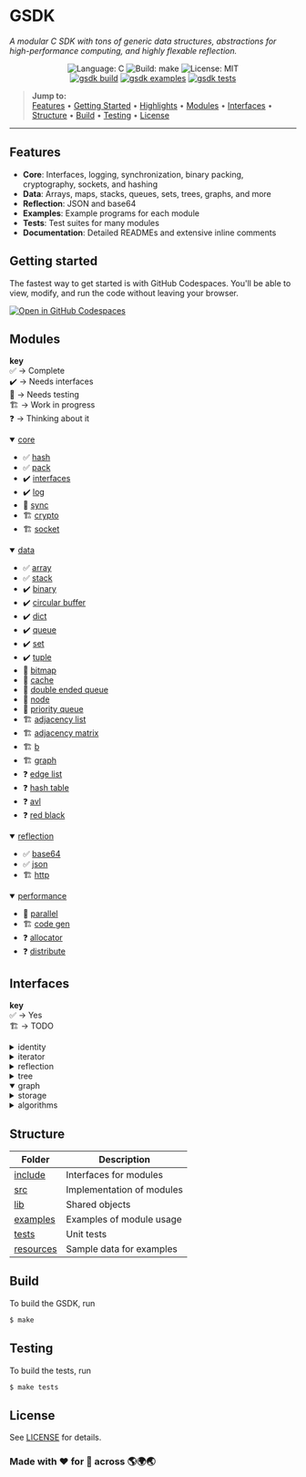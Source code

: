 # GSDK

*A modular C SDK with tons of generic data structures, abstractions for high-performance computing, and highly flexable reflection.*

<p align="center">
    <img src="https://img.shields.io/badge/language-C-blue.svg" alt="Language: C">
    <img src="https://img.shields.io/badge/build-make-green.svg" alt="Build: make">
    <img src="https://img.shields.io/badge/license-MIT-lightgrey.svg" alt="License: MIT">
    <br>
    <a href="https://github.com/Jacob-C-Smith/gsdk/actions/workflows/gsdk-build.yml"><img src="https://github.com/Jacob-C-Smith/gsdk/actions/workflows/gsdk-build.yml/badge.svg" alt="gsdk build" ></a>
    <a href="https://github.com/Jacob-C-Smith/gsdk/actions/workflows/gsdk-examples.yml"><img src="https://github.com/Jacob-C-Smith/gsdk/actions/workflows/gsdk-examples.yml/badge.svg" alt="gsdk examples" ></a>
    <a href="https://github.com/Jacob-C-Smith/gsdk/actions/workflows/gsdk-tests.yml"><img src="https://github.com/Jacob-C-Smith/gsdk/actions/workflows/gsdk-tests.yml/badge.svg" alt="gsdk tests" ></a>
</p>

> **Jump to:**  
> [Features](#features) • [Getting Started](#getting-started) • [Highlights](#highlights) • [Modules](#modules) • [Interfaces](#interfaces) • [Structure](#structure) • [Build](#build) • [Testing](#testing) • [License](#license)

---

## Features
- **Core**: Interfaces, logging, synchronization, binary packing, cryptography, sockets, and hashing
- **Data**: Arrays, maps, stacks, queues, sets, trees, graphs, and more
- **Reflection**: JSON and base64 
- **Examples**: Example programs for each module
- **Tests**: Test suites for many modules
- **Documentation**: Detailed READMEs and extensive inline comments

## Getting started
The fastest way to get started is with GitHub Codespaces. You'll be able to view, modify, and run the code without leaving your browser.

<a href="https://codespaces.new/Jacob-C-Smith/gsdk?quickstart=1"><img src="https://github.com/codespaces/badge.svg" alt="Open in GitHub Codespaces"></a>

## Modules

<b>key</b><br>
✅ → Complete<br>
✔️ → Needs interfaces<br>
🧪 → Needs testing<br>
🏗️ → Work in progress<br>
❓ → Thinking about it
<details open>
    <summary><a href="documentation/md/core.md">core</a></summary>
    <ul>
        <li>✅ <a href="./documentation/md/core/hash.md">hash</a></li>
        <li>✅ <a href="./documentation/md/core/pack.md">pack</a></li>
        <li>✔️ <a href="./documentation/md/core/interfaces.md">interfaces</a></li>
        <li>✔️ <a href="./documentation/md/core/log.md">log</a></li>
        <li>🧪 <a href="./documentation/md/core/sync.md">sync</a></li>
        <li>🏗️ <a href="./documentation/md/core/crypto.md">crypto</a></li>
        <li>🏗️ <a href="./documentation/md/core/socket.md">socket</a></li>
    </ul>
</details>

<details open>
    <summary><a href="documentation/md/data.md">data</a></summary>
    <ul>
        <li>✅ <a href="./documentation/md/data/array.md">array</a></li>
        <li>✅ <a href="./documentation/md/data/stack.md">stack</a></li>
        <li>✔️ <a href="./documentation/md/data/tree.md">binary</a></li>
        <li>✔️ <a href="./documentation/md/data/circular_buffer.md">circular buffer</a></li>
        <li>✔️ <a href="./documentation/md/data/dict.md">dict</a></li>
        <li>✔️ <a href="./documentation/md/data/queue.md">queue</a></li>
        <li>✔️ <a href="./documentation/md/data/set.md">set</a></li>
        <li>✔️ <a href="./documentation/md/data/tuple.md">tuple</a></li>
        <li>🧪 <a href="./documentation/md/data/bitmap.md">bitmap</a></li>
        <li>🧪 <a href="#">cache</a></li>
        <li>🧪 <a href="./documentation/md/data/double_queue.md">double ended queue</a></li>
        <li>🧪 <a href="./documentation/md/data/node.md">node</a></li>
        <li>🧪 <a href="./documentation/md/data/priority_queue.md">priority queue</a></li>
        <li>🏗️ <a href="#">adjacency list</a></li>
        <li>🏗️ <a href="#">adjacency matrix</a></li>
        <li>🏗️ <a href="./documentation/md/data/b.md">b</a></li>
        <li>🏗️ <a href="./documentation/md/data/graph.md">graph</a></li>
        <li>❓ <a href="#">edge list</a></li>
        <li>❓ <a href="#">hash table</a></li>
        <li>❓ <a href="#">avl</a></li>
        <li>❓ <a href="#">red black</a></li>
    </ul>
</details>

<details open>
    <summary><a href="documentation/md/reflection.md">reflection</a></summary>
    <ul>
        <li>✅ <a href="./documentation/md/reflection/base64.md">base64</a></li>
        <li>✅ <a href="./documentation/md/reflection/json.md">json</a></li>
        <li>🏗️ <a href="./documentation/md/reflection/http.md">http</a></li>
    </ul>
</details>

<details open>
    <summary><a href="documentation/md/performance.md">performance</a></summary>
    <ul>
        <li>🧪 <a href="./doocumentation/performance/parallel.md">parallel</a></li>
        <li>🏗️ <a href="./doocumentation/performance/code_gen.md">code gen</a></li>
        <li>❓ <a href="./doocumentation/performance/allocator.md">allocator</a></li>
        <li>❓ <a href="./doocumentation/performance/distribute.md">distribute</a></li>
    </ul>
</details>

## Interfaces

<b>key</b><br>
✅ → Yes<br>
🏗️ → TODO<br>

<details>
    <summary>identity</summary>
    
|                   | `array` | `avl` | `b`   | `binary` | `cache` | `dict` | `graph` | `hash table` | `node` | `priority queue` | `red black` | `set` | `tree` |
|-------------------|---------|-------|-------|----------|---------|--------|---------|--------------|--------|------------------|-------------|-------|--------|
| `equality`        | ✅      | ✅    | ✅    | ✅       | ✅      |        |         | ✅           |        | ✅               | ✅         | ✅    | ✅     |
| `comparator`      | ✅      | ✅    | ✅    | ✅       |         | ✅     |         |              |        | ✅               | ✅         | ✅    | ✅     |
| `key_accessor`    |         | ✅    | ✅    | ✅       | ✅      | ✅     | ✅      | ✅           | ✅     | ✅               | ✅         | 🏗️    | ✅     |
</details>

<details>
    <summary>iterator</summary>

|                   | `array` | `bitmap` | `cache` | `circular buffer` | `dict` | `double queue` | `hash table` | `priority queue` | `queue` | `set` | `stack` | `tuple` |
|-------------------|---------|----------|---------|-------------------|--------|----------------|--------------|------------------|---------|-------|---------|---------|
| `fori`            | ✅      | 🏗️       | ✅      | 🏗️                | ✅     | ✅             |             | ✅               | ✅      |       | ✅      | ✅      |
| `foreach`         | ✅      |          | ✅      | 🏗️                | ✅     | ✅             | ✅          | ✅               | ✅      | ✅    | ✅      | ✅      |
| `map`             | ✅      |          | ✅      | 🏗️                | 🏗️     | 🏗️             | 🏗️          | 🏗️               | 🏗️      | 🏗️    | 🏗️      |         |

</details>

<details>
    <summary>reflection</summary>

|                   | `array` | `bitmap` | `cache` | `circular buffer` | `dict` | `double queue` | `graph` | `hash table` | `node` | `priority queue` | `queue` | `set` | `stack` | `tree` | `tuple` |
|-------------------|---------|----------|---------|-------------------|--------|----------------|---------|--------------|--------|------------------|---------|-------|---------|--------|---------|
| `pack`            | ✅      | ✅       | ✅      | 🏗️                | ✅     | 🏗️             | 🏗️      | 🏗️          | 🏗️     | 🏗️               | 🏗️      | 🏗️    | ✅      | 🏗️     | ✅      |
| `unpack`          | ✅      | ✅       | ✅      | 🏗️                | ✅     | 🏗️             | 🏗️      | 🏗️          | 🏗️     | 🏗️               | 🏗️      | 🏗️    | ✅      | 🏗️     | ✅      | 
| `hash64`          | ✅      | 🏗️       | 🏗️      | 🏗️                | 🏗️     | 🏗️             | 🏗️      | 🏗️           | 🏗️     | 🏗️               | 🏗️      | 🏗️   | ✅      | 🏗️     | 🏗️      |
</details>

<details>
    <summary>tree</summary>

|                   | `avl` | `b` | `binary` | `red black` |
|-------------------|-------|-----|----------|-------------|
| `search`          | 🏗️    | 🏗️  | ✅       | 🏗️          |
| `insert`          | 🏗️    | 🏗️  | ✅       | 🏗️          |
| `remove`          | 🏗️    | 🏗️  | ✅       | 🏗️          |
| `pre-order`       | 🏗️    | 🏗️  | ✅       | 🏗️          |
| `in-order`        | 🏗️    | 🏗️  | ✅       | 🏗️          |
| `post-order`      | 🏗️    | 🏗️  | ✅       | 🏗️          |

</details>

<details open>
    <summary>graph</summary>
<details>
    <summary> storage</summary>

|                   | `adjacency list` | `adjacency matrix` | `edge list` |
|-------------------|------------------|--------------------|-------------|
| `add vertex`      | ✅               | ✅                  | 🏗️          |
| `remove vertex`   | ✅               | ✅                  | 🏗️          |
| `add vertex`      | ✅               | ✅                  | 🏗️          |
| `remove vertex`   | ✅               | ✅                  | 🏗️          |
| `adjacent`        | ✅               | ✅                  | 🏗️          |

</details>
<details>
    <summary> algorithms</summary>

|                               | `unweighted undirected` | `weighted undirected` | `unweighted directed` | `weighted directed` |
|-------------------------------|-------------------------|-----------------------|-----------------------|---------------------|
| `all pairs shortest paths`    | 🏗️                      | 🏗️                    | 🏗️                    | 🏗️                  |
| `minimum spanning tree`       | 🏗️                      | 🏗️                    |                       |                     |
| `search`                      | 🏗️                      | 🏗️                    | 🏗️                    | 🏗️                  |
| `sort`                        |                         |                       | 🏗️                    | 🏗️                  |
| `flow`                        |                         |                       |                       | 🏗️                  |
| `single source shortest path` | 🏗️                      | 🏗️                    | 🏗️                    | 🏗️                  |
| `cycle detection`             | 🏗️                      | 🏗️                    | 🏗️                    | 🏗️                  |
| `transitive closure`          | 🏗️                      | 🏗️                    |                       |                     |
| `graph coloring`              |                         |                       | 🏗️                    | 🏗️                  |

</details>
</details>

## Structure

| Folder                      | Description                        |
| --------------------------- | ---------------------------------- |
| [include](./include/)       | Interfaces for modules             |
| [src](./src)                | Implementation of modules          |
| [lib](./build/lib/)         | Shared objects                     |
| [examples](./src/examples/) | Examples of module usage           |
| [tests](./src/test/)        | Unit tests                         |
| [resources](./resources/)   | Sample data for examples           |

## Build
To build the GSDK, run
```bash
$ make
```

## Testing
To build the tests, run
```bash
$ make tests
```
## License

See [LICENSE](./LICENSE) for details.

### Made with ❤️ for 👥 across 🌎🌍🌏
 